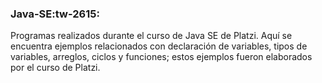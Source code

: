 ### Java-SE:tw-2615:

Programas realizados durante el curso de Java SE de Platzi. Aquí se encuentra ejemplos relacionados con declaración de variables, tipos de variables, arreglos, ciclos y funciones; estos ejemplos fueron elaborados por el curso de Platzi.
